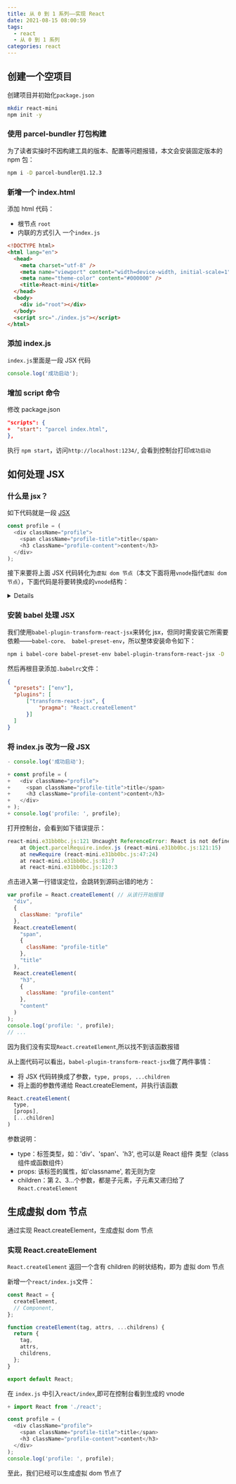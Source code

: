 ```yaml
---
title: 从 0 到 1 系列——实现 React
date: 2021-08-15 08:00:59
tags: 
  - react
  - 从 0 到 1 系列
categories: react
---
```

## 创建一个空项目

创建项目并初始化`package.json`

```bash
mkdir react-mini
npm init -y 
```

### 使用 parcel-bundler 打包构建

为了读者实操时不因构建工具的版本、配置等问题报错，本文会安装固定版本的 npm 包：

```bash
npm i -D parcel-bundler@1.12.3
```

### 新增一个 index.html

添加 html 代码：

- 根节点 `root`
- 内联的方式引入 一个`index.js`

```html
<!DOCTYPE html>
<html lang="en">
  <head>
    <meta charset="utf-8" />
    <meta name="viewport" content="width=device-width, initial-scale=1" />
    <meta name="theme-color" content="#000000" />
    <title>React-mini</title>
  </head>
  <body>
    <div id="root"></div>
  </body>
  <script src="./index.js"></script>
</html>
```

### 添加 index.js

`index.js`里面是一段 JSX 代码

```js
console.log('成功启动');
```

### 增加 script 命令

修改 package.json

```json
"scripts": {
+  "start": "parcel index.html",
},
```

执行 `npm start`，访问`http://localhost:1234/`, 会看到控制台打印`成功启动`

## 如何处理 JSX

### 什么是 jsx？

如下代码就是一段 [JSX](https://zh-hans.reactjs.org/docs/introducing-jsx.html)

```js
const profile = (
  <div className="profile">
    <span className="profile-title">title</span>
    <h3 className="profile-content">content</h3>
  </div>
);
```

接下来要将上面 JSX 代码转化为`虚拟 dom 节点`（本文下面将用`vnode`指代`虚拟 dom 节点`），下面代码是将要转换成的`vnode`结构：

<details>
```json
{
  "tag": "div",
  "attrs": {
    "className": "profile"
  },
  "childrens": [
    {
      "tag": "span",
      "attrs": {
        "className": "profile-title"
      },
      "childrens": [
        "title"
      ]
    },
    {
      "tag": "h3",
      "attrs": {
        "className": "profile-content"
      },
      "childrens": [
        "content"
      ]
    }
  ]
}
```
</details>

### 安装 babel 处理 JSX

我们使用`babel-plugin-transform-react-jsx`来转化 jsx，但同时需安装它所需要依赖——`babel-core、 babel-preset-env`，所以整体安装命令如下：

```bash
npm i babel-core babel-preset-env babel-plugin-transform-react-jsx -D
```

然后再根目录添加`.babelrc`文件：

```json
{
  "presets": ["env"],
  "plugins": [
      ["transform-react-jsx", {
          "pragma": "React.createElement"
      }]
  ]
}
```

### 将 index.js 改为一段 JSX

```js
- console.log('成功启动');

+ const profile = (
+   <div className="profile">
+     <span className="profile-title">title</span>
+     <h3 className="profile-content">content</h3>
+   </div>
+ );
+ console.log('profile: ', profile);
```

打开控制台，会看到如下错误提示：

```js
react-mini.e31bb0bc.js:121 Uncaught ReferenceError: React is not defined
    at Object.parcelRequire.index.js (react-mini.e31bb0bc.js:121:15)
    at newRequire (react-mini.e31bb0bc.js:47:24)
    at react-mini.e31bb0bc.js:81:7
    at react-mini.e31bb0bc.js:120:3
```

点击进入第一行错误定位，会跳转到源码出错的地方：

```js
var profile = React.createElement( // 从该行开始报错
  "div", 
  {
    className: "profile"
  }, 
  React.createElement(
    "span", 
    {
      className: "profile-title"
    }, 
    "title"
  ), 
  React.createElement(
    "h3", 
    {
      className: "profile-content"
    }, 
    "content"
  )
);
console.log('profile: ', profile);
// ...
```

因为我们没有实现`React.createElement`,所以找不到该函数报错

从上面代码可以看出，`babel-plugin-transform-react-jsx`做了两件事情：

- 将 JSX 代码转换成了参数，`type, props, ...children`
- 将上面的参数传递给 React.createElement，并执行该函数

```js
React.createElement(
  type,
  [props],
  [...children]
)
```

参数说明：

- type：标签类型，如：'div'、'span'、'h3', 也可以是 React 组件 类型（class 组件或函数组件）
- props: 该标签的属性，如'classname', 若无则为空
- children：第 2、3...个参数，都是子元素，子元素又递归给了`React.createElement`

## 生成虚拟 dom 节点

通过实现 React.createElement，生成虚拟 dom 节点

### 实现 React.createElement

`React.createElement` 返回一个含有 children 的树状结构，即为 虚拟 dom 节点

新增一个`react/index.js`文件：

```js
const React = {
  createElement,
  // Component,
};

function createElement(tag, attrs, ...childrens) {
  return {
    tag,
    attrs,
    childrens,
  };
}

export default React;
```

在 `index.js` 中引入`react/index`,即可在控制台看到生成的 vnode

```js
+ import React from './react';

const profile = (
  <div className="profile">
    <span className="profile-title">title</span>
    <h3 className="profile-content">content</h3>
  </div>
);
console.log('profile: ', profile);
```

至此，我们已经可以生成虚拟 dom 节点了
